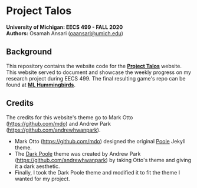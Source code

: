 # Project Talos
**University of Michigan: EECS 499 - FALL 2020**  
**Authors:** Osamah Ansari (<oaansari@umich.edu>)


## Background

This repository contains the website code for the **[Project Talos](https://projecttalos.com/)** website. This website served to document and showcase the weekly progress on my research project during EECS 499. The final resulting game's repo can be found at **[ML Hummingbirds](https://github.com/OsamahAnsari/ML-Hummingbirds)**.


## Credits

The credits for this website's theme go to Mark Otto (https://github.com/mdo) and Andrew Park (https://github.com/andrewhwanpark). 
 - Mark Otto (https://github.com/mdo) designed the original [Poole](http://mdo.github.io/poole/) Jekyll theme. 
 - The [Dark Poole](https://andrewhwanpark.github.io/dark-poole/) theme was created by Andrew Park (https://github.com/andrewhwanpark) by taking Otto's theme and giving it a dark aesthetic.
 - Finally, I took the Dark Poole theme and modified it to fit the theme I wanted for my project.
